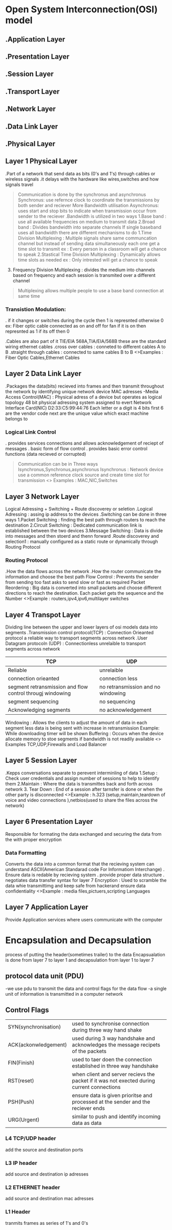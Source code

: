 
 # Open System Interconnection(OSI) model

 ## .Application Layer
 ## .Presentation Layer
 ## .Session Layer
 ## .Transport Layer
 ## .Network Layer
 ## .Data Link Layer
 ## .Physical Layer

 ## Layer 1 Physical Layer

 .Part of a network that send data as bits (0's and 1's) through cables or wireless signals 
 .it delays with the hardware like wires,switches and how signals travel
 >Communication is done by the synchronus and asynchronus
 Synchronus: use refernce clock to coordinate the transmissions by both sender and reciever More Bandwidth utilisation
 Asynchronus: uses start and stop bits to indicate when transmission occur from sender to the reciever
 .Bandwidth is utilized in two ways 
 1.Base band : use all available frequencies on medium to transmit data
 2.Broad band : Divides bandwidth into separate channels
 >If single baseband uses all bandwidth there are different mechanisms to do 
 1.Time Division Multiplexing : Multiple signals share same communcation channel but instead of sending data simultaneously each one get a time slot to transmit
 ex : Every person in a classroom will get a chance to speak
 2.Stastical Time Division Multiplexing : Dynamically allows time slots as needed
 ex : Only intrested will get a chance to speak 
 3. Frequency Division Multiplexing : divides the medium into channels based on frequency and each session is transmited over a different channel
 >Multiplexing allows multiple people to use a base band connection at same time
### Transistion Modulation:
 . if it changes or switches during the cycle then 1 is represnted otherwise 0 
 ex: Fiber optic cable connected as on and off for fan if it is on then represnted as 1 if its off then 0

 .Cables are also part of it TIE/EIA 568A,TIA/EIA/568B  these are the standard wiring ethernet cables
 .cross over cables : conneted to different cables A to B
 .straight through cables : connected to same cables B to B
 <>Examples : Fiber Optic Cables,Ethernet Cables


 ## Layer 2 Data Link Layer

 .Packages the data(bits) recieved into frames and then transmit throughout the network by identifying unique network device MAC adresses
 -Media Access Control(MAC) : Physical adress of a device but operates as logical topology 
 48 bit physical adressing system assigned to evert Network Interface Card(NIC) 
 D2:33:C5:99:44:76  Each letter or a digit is 4 bits 
 first 6 are the vendor code next are the unique value which exact machine belongs to
 ### Logical Link Control
 . provides services connections and allows acknowledgement of reciept of messages
 . basic form of flow control
 . provides basic error control functions (data recieved or corrupted)
 > Communication can be in Three ways Isynchronus,Synchronus,asynchronus
 Isynchronus : Network device use a common reference clock source and create time slot for transmission
 <> Examples : MAC,NIC,Switches 


## Layer 3 Network Layer 

 Logical Adressing + Switching + Route discoverey or seletion
 .Logical Adressing : assing ip address to the devices 
 .Switching can be done in three ways
 1.Packet Switching : finding the best path through routers to reach the destination
 2.Circuit Switching : Dedicated communication link is established between the two devices
 3.Message Switching : Data is divide into messages and then stoerd and thenn forward
 .Route discoverey and selection1 : manually configured as a static route or dynamically through Routing Protocol
 ### Routing Protocol
 .How the data flows across the network 
 .How the router communicate the information and choose the best path
 Flow Control : Prevents the sender from sending too fast asks to send slow or fast as required
 Packet Reordering : Big data is converted into small packets and choose different directions to reach the destination. Each packet gets the sequence and the Number
 <>Example : routers,ipv4,ipv6,multilayer switches

 ## Layer 4 Transpot Layer

 Dividing line between the upper and lower layers of osi models
 data into segments 
 .Transmission control protocol(TCP) : Connection Orieanted protocol a reliable way to transport segments across network
 .User Datagram protocoln (UDP) : Connectionless unrelaible to transport segments across network

 | TCP | UDP |
 | ---- | ---- |
 |Reliable | unrelaible
 |connection orieanted| connection less 
 |segment retransmission and flow control througj windowing| no retransmission and no windowing
 |segment sequencing| no sequencing
 |Acknowledging segments| no acknowledgement

 Windowing : Allows the clients to adjust the amount of data in each segment less data is being sent with increase in retransmission
 Example: While downloading timer will be shown
 Buffering : Occurs when the device allocate memory to stoe segments if bandwidth is not readily available
 <> Examples TCP,UDP,Firewalls and Load Balancer


 ## Layer 5 Session Layer

 .Kepps conversations separate to perevent interminling of data 
 1.Setup : Check user credentials and assign number of sessions to help to identify them
 2.Maintain : Where the data is transmittes back and forth across network
 3. Tear Down : End of a session after tarnsfer is done or when the other party is disconnected
 <>Example : h.323 (setup,maintain,teardown of voice and video connections ),netbios(used to share the files across the network)


 ## Layer 6 Presentation Layer

 Responsible for formating the data exchanged and securing the data from the with proper encryption
 ### Data Formatting

 Converts the data into a common format that the recieving system can understand
 ASCII(American Standarad code For Informatiom Interchange)
 . Ensure data is redable by recieving system 
 . provide proper data structure
. negotiates data transfer syntax for layer 7 
 Encryption : Used to scramble the data whie transmittimg and keep safe from hackerand ensure data confidentiality
 <>Example : media files,pictuers,scripting Languages

 ## Layer 7 Application Layer 
 Provide Application services where users communicate with the computer

 # Encapsulation and Decapsulation

 process of putting the header(sometimes trailer) to the data 
 Encapsualation is done from layer 7 to layer 1 and decapsulation from layer 1 to layer 7
 ## protocol data unit (PDU)
 -we use pdu to transmit the data and control flags for the data flow
 -a single unit of information is transmitted in a computer network
 ## Control Flags
 |  |  |
 | ---- | ---- |
 |SYN(synchronisation)| used to synchronise connection during three way hand shake
 |ACK(ackonwledgement)| used during 3 way handshake and acknowledges the message recipets of the packets
 |FIN(Finish)| used to taer doen the connection established in three way handshake
 |RST(reset)|when client and server recievs the packet if it was not exected during current connections
 |PSH(Push)|ensure data is given prioritse and processed at the sender and the reciever ends
 |URG(Urgent)|similar to push and identify incoming data as data

 ### L4 TCP/UDP header
 add the source and destination ports 
 ### L3 IP header
 add  source and destination ip adresses
 ### L2 ETHERNET header
 add source and destination mac adresses
 ### L1 Header
 tranmits frames as series of 1's and 0's
 
  




